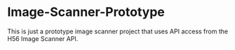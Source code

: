 # Image-Scanner-Prototype
This is just a prototype image scanner project that uses API access from the H56 Image Scanner API. 
